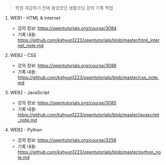 > 학원 개강하기 전에 들었었던 생활코딩 강의 기록 백업
1. WEB1 - HTML & Internet
   - 강의 정보: https://opentutorials.org/course/3084
   - 기록 내용: https://github.com/kshyun1223/opentutorials/blob/master/html_internet_note.md

2. WEB2 - CSS
   - 강의 정보: https://opentutorials.org/course/3086
   - 기록 내용: https://github.com/kshyun1223/opentutorials/blob/master/css_note.md

3. WEB2 - JavaScript
   - 강의 정보: https://opentutorials.org/course/3085
   - 기록 내용: https://github.com/kshyun1223/opentutorials/blob/master/javascript_note.md

4. WEB2 - Python
   - 강의 정보: https://opentutorials.org/course/3256
   - 기록 내용: https://github.com/kshyun1223/opentutorials/blob/master/python_note.md
